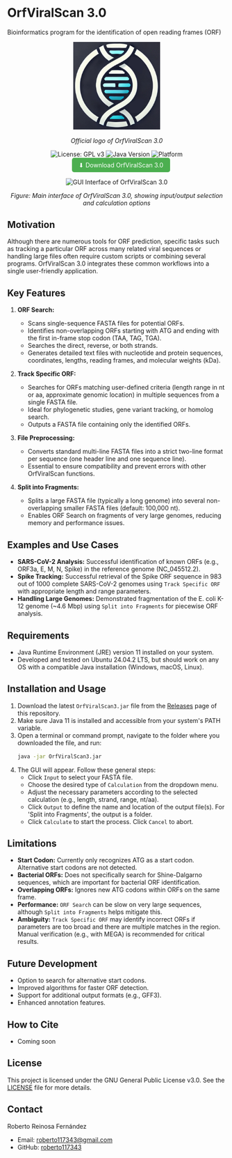 # OrfViralScan 3.0

Bioinformatics program for the identification of open reading frames (ORF)

<p align="center">
  <img src="https://raw.githubusercontent.com/roberto117343/OrfViralScan/main/OrfViralScan/src/main/java/com/RRF/OrfViralScan/Logo/Logo%20OrfViralScan.png"
       alt="OrfViralScan Logo" width="200"/>
</p>
<p align="center"><em>Official logo of OrfViralScan 3.0</em></p>

<p align="center">
  <img src="https://img.shields.io/badge/License-GPLv3-blue.svg" alt="License: GPL v3"/>
  <img src="https://img.shields.io/badge/Java-11-orange.svg" alt="Java Version"/>
  <img src="https://img.shields.io/badge/Platform-Cross--Platform-lightgrey.svg" alt="Platform"/>
  <a href="https://URL_TO_YOUR_JAR_FILE_HERE" style="display:inline-block; margin-left: 20px; padding: 8px 16px; background-color:#4CAF50; color:white; text-decoration:none; border-radius:5px;">
    ⬇ Download OrfViralScan 3.0
  </a>
</p>

<p align="center">
  <img src="https://raw.githubusercontent.com/roberto117343/OrfViralScan/main/OrfViralScan/src/main/java/com/RRF/OrfViralScan/Logo/OrfViralScan_GUI.png" 
       alt="GUI Interface of OrfViralScan 3.0" width="600"/>
</p>
<p align="center"><em>Figure: Main interface of OrfViralScan 3.0, showing input/output selection and calculation options</em></p>

## Motivation

Although there are numerous tools for ORF prediction, specific tasks such as tracking a particular ORF across many related viral sequences or handling large files often require custom scripts or combining several programs. OrfViralScan 3.0 integrates these common workflows into a single user-friendly application.

## Key Features

1.  **ORF Search:**
    *   Scans single-sequence FASTA files for potential ORFs.
    *   Identifies non-overlapping ORFs starting with ATG and ending with the first in-frame stop codon (TAA, TAG, TGA).
    *   Searches the direct, reverse, or both strands.
    *   Generates detailed text files with nucleotide and protein sequences, coordinates, lengths, reading frames, and molecular weights (kDa).

2.  **Track Specific ORF:**
    *   Searches for ORFs matching user-defined criteria (length range in nt or aa, approximate genomic location) in multiple sequences from a single FASTA file.
    *   Ideal for phylogenetic studies, gene variant tracking, or homolog search.
    *   Outputs a FASTA file containing only the identified ORFs.

3.  **File Preprocessing:**
    *   Converts standard multi-line FASTA files into a strict two-line format per sequence (one header line and one sequence line).
    *   Essential to ensure compatibility and prevent errors with other OrfViralScan functions.

4.  **Split into Fragments:**
    *   Splits a large FASTA file (typically a long genome) into several non-overlapping smaller FASTA files (default: 100,000 nt).
    *   Enables ORF Search on fragments of very large genomes, reducing memory and performance issues.

## Examples and Use Cases

*   **SARS-CoV-2 Analysis:** Successful identification of known ORFs (e.g., ORF3a, E, M, N, Spike) in the reference genome (NC_045512.2).
*   **Spike Tracking:** Successful retrieval of the Spike ORF sequence in 983 out of 1000 complete SARS-CoV-2 genomes using `Track Specific ORF` with appropriate length and range parameters.
*   **Handling Large Genomes:** Demonstrated fragmentation of the E. coli K-12 genome (~4.6 Mbp) using `Split into Fragments` for piecewise ORF analysis.

## Requirements

*   Java Runtime Environment (JRE) version 11 installed on your system.
*   Developed and tested on Ubuntu 24.04.2 LTS, but should work on any OS with a compatible Java installation (Windows, macOS, Linux).

## Installation and Usage

1.  Download the latest `OrfViralScan3.jar` file from the [Releases](<link_to_releases_page>) page of this repository.
2.  Make sure Java 11 is installed and accessible from your system's PATH variable.
3.  Open a terminal or command prompt, navigate to the folder where you downloaded the file, and run:
    ```bash
    java -jar OrfViralScan3.jar
    ```
4.  The GUI will appear. Follow these general steps:
    *   Click `Input` to select your FASTA file.
    *   Choose the desired type of `Calculation` from the dropdown menu.
    *   Adjust the necessary parameters according to the selected calculation (e.g., length, strand, range, nt/aa).
    *   Click `Output` to define the name and location of the output file(s). For 'Split into Fragments', the output is a folder.
    *   Click `Calculate` to start the process. Click `Cancel` to abort.

## Limitations

*   **Start Codon:** Currently only recognizes ATG as a start codon. Alternative start codons are not detected.
*   **Bacterial ORFs:** Does not specifically search for Shine-Dalgarno sequences, which are important for bacterial ORF identification.
*   **Overlapping ORFs:** Ignores new ATG codons within ORFs on the same frame.
*   **Performance:** `ORF Search` can be slow on very large sequences, although `Split into Fragments` helps mitigate this.
*   **Ambiguity:** `Track Specific ORF` may identify incorrect ORFs if parameters are too broad and there are multiple matches in the region. Manual verification (e.g., with MEGA) is recommended for critical results.

## Future Development

*   Option to search for alternative start codons.
*   Improved algorithms for faster ORF detection.
*   Support for additional output formats (e.g., GFF3).
*   Enhanced annotation features.

## How to Cite

*   Coming soon

## License

This project is licensed under the GNU General Public License v3.0. See the [LICENSE](LICENSE) file for more details.

## Contact

Roberto Reinosa Fernández  
*   Email: roberto117343@gmail.com  
*   GitHub: [roberto117343](https://github.com/roberto117343)
